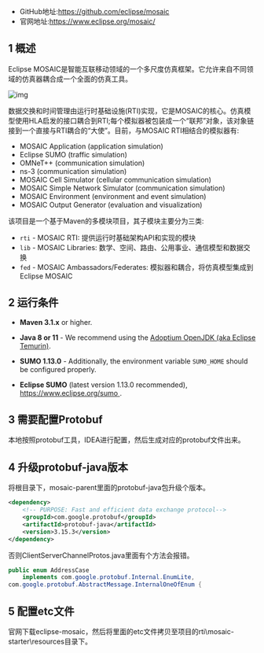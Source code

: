 - GitHub地址:https://github.com/eclipse/mosaic
- 官网地址:https://www.eclipse.org/mosaic/

## 1 概述

Eclipse MOSAIC是智能互联移动领域的一个多尺度仿真框架。它允许来自不同领域的仿真器耦合成一个全面的仿真工具。

![img](https://www.eclipse.org/mosaic/docs/getting_started/images/mosaic-barnim.gif)

数据交换和时间管理由运行时基础设施(RTI)实现，它是MOSAIC的核心。仿真模型使用HLA启发的接口耦合到RTI;每个模拟器被包装成一个“联邦”对象，该对象链接到一个直接与RTI耦合的“大使”。目前，与MOSAIC RTI相结合的模拟器有:

- MOSAIC Application (application simulation)
- Eclipse SUMO (traffic simulation)
- OMNeT++ (communication simulation)
- ns-3 (communication simulation)
- MOSAIC Cell Simulator (cellular communication simulation)
- MOSAIC Simple Network Simulator (communication simulation)
- MOSAIC Environment (environment and event simulation)
- MOSAIC Output Generator (evaluation and visualization)

该项目是一个基于Maven的多模块项目，其子模块主要分为三类:

- `rti` - MOSAIC RTI: 提供运行时基础架构API和实现的模块
- `lib` - MOSAIC Libraries: 数学、空间、路由、公用事业、通信模型和数据交换
- `fed` - MOSAIC Ambassadors/Federates: 模拟器和耦合，将仿真模型集成到Eclipse MOSAIC

## 2 运行条件

- **Maven 3.1.x** or higher.
- **Java 8 or 11** - We recommend using the [Adoptium OpenJDK (aka Eclipse Temurin)](https://adoptium.net/?variant=openjdk8).
- **SUMO 1.13.0** - Additionally, the environment variable `SUMO_HOME` should be configured properly.

- **Eclipse SUMO** (latest version 1.13.0 recommended), [https://www.eclipse.org/sumo ](https://www.eclipse.org/sumo).

## 3 需要配置Protobuf

本地按照protobuf工具，IDEA进行配置，然后生成对应的protobuf文件出来。

## 4 升级protobuf-java版本

将根目录下，mosaic-parent里面的protobuf-java包升级个版本。

```xml
<dependency>
    <!-- PURPOSE: Fast and efficient data exchange protocol-->
    <groupId>com.google.protobuf</groupId>
    <artifactId>protobuf-java</artifactId>
    <version>3.15.3</version>
</dependency>
```

否则ClientServerChannelProtos.java里面有个方法会报错。

```java
public enum AddressCase
    implements com.google.protobuf.Internal.EnumLite,
com.google.protobuf.AbstractMessage.InternalOneOfEnum {
```

## 5 配置etc文件

官网下载eclipse-mosaic，然后将里面的etc文件拷贝至项目的rti\mosaic-starter\resources目录下。